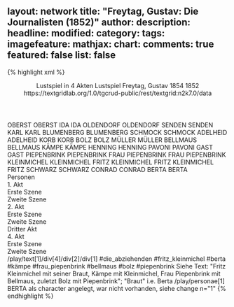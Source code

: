 layout: network
title: "Freytag, Gustav: Die Journalisten (1852)"
author:
description:
headline:
modified:
category:
tags:
imagefeature:
mathjax:
chart:
comments: true
featured: false
list: false
---
{% highlight xml %}
<?xml-model href="http://raw.githubusercontent.com/DLiNa/project/master/rules/lina.rnc"?><?xml-model href="http://raw.githubusercontent.com/DLiNa/project/master/rules/lina.sch"?>
<play xmlns="http://lina.digital">
	<header>
		<title>Die Journalisten</title>
		<subtitle>Lustspiel in 4 Akten</subtitle>
		<genretitle>Lustspiel</genretitle>
		<author>Freytag, Gustav</author>
		<date type="print" when="1854">1854</date>
		<date type="premiere" when="1852">1852</date>
		<date type="written"/>
		<source>https://textgridlab.org/1.0/tgcrud-public/rest/textgrid:n2k7.0/data</source>
	</header>
	<personae>
		<character>
			<name>OBERST</name>
			<alias xml:id="oberst">
				<name>OBERST</name>
			</alias>
		</character>
		<character>
			<name>IDA</name>
			<alias xml:id="ida">
				<name>IDA</name>
			</alias>
		</character>
		<character>
			<name>OLDENDORF</name>
			<alias xml:id="oldendorf">
				<name>OLDENDORF</name>
			</alias>
		</character>
		<character>
			<name>SENDEN</name>
			<alias xml:id="senden">
				<name>SENDEN</name>
			</alias>
		</character>
		<character>
			<name>KARL</name>
			<alias xml:id="karl">
				<name>KARL</name>
			</alias>
		</character>
		<character>
			<name>BLUMENBERG</name>
			<alias xml:id="blumenberg">
				<name>BLUMENBERG</name>
			</alias>
		</character>
		<character>
			<name>SCHMOCK</name>
			<alias xml:id="schmock">
				<name>SCHMOCK</name>
			</alias>
		</character>
		<character>
			<name>ADELHEID</name>
			<alias xml:id="adelheid">
				<name>ADELHEID</name>
			</alias>
		</character>
		<character>
			<name>KORB</name>
			<alias xml:id="korb">
				<name>KORB</name>
			</alias>
		</character>
		<character>
			<name>BOLZ</name>
			<alias xml:id="bolz">
				<name>BOLZ</name>
			</alias>
		</character>
		<character>
			<name>MÜLLER</name>
			<alias xml:id="müller">
				<name>MÜLLER</name>
			</alias>
		</character>
		<character>
			<name>BELLMAUS</name>
			<alias xml:id="bellmaus">
				<name>BELLMAUS</name>
			</alias>
		</character>
		<character>
			<name>KÄMPE</name>
			<alias xml:id="kämpe">
				<name>KÄMPE</name>
			</alias>
		</character>
		<character>
			<name>HENNING</name>
			<alias xml:id="henning">
				<name>HENNING</name>
			</alias>
		</character>
		<character>
			<name>PAVONI</name>
			<alias xml:id="pavoni">
				<name>PAVONI</name>
			</alias>
		</character>
		<character>
			<name>GAST</name>
			<alias xml:id="gast">
				<name>GAST</name>
			</alias>
		</character>
		<character>
			<name>PIEPENBRINK</name>
			<alias xml:id="piepenbrink">
				<name>PIEPENBRINK</name>
			</alias>
		</character>
		<character>
			<name>FRAU PIEPENBRINK</name>
			<alias xml:id="frau_piepenbrink">
				<name>FRAU PIEPENBRINK</name>
			</alias>
		</character>
		<character>
			<name>KLEINMICHEL</name>
			<alias xml:id="kleinmichel">
				<name>KLEINMICHEL</name>
			</alias>
		</character>
		<character>
			<name>FRITZ KLEINMICHEL</name>
			<alias xml:id="fritz_kleinmichel">
				<name>FRITZ KLEINMICHEL</name>
			</alias>
			<alias xml:id="fritz">
				<name>FRITZ</name>
			</alias>
		</character>
		<character>
			<name>SCHWARZ</name>
			<alias xml:id="schwarz">
				<name>SCHWARZ</name>
			</alias>
		</character>
		<character>
			<name>CONRAD</name>
			<alias xml:id="conrad">
				<name>CONRAD</name>
			</alias>
		</character>
		<character>
			<name>BERTA</name>
			<alias xml:id="berta">
				<name>BERTA</name>
			</alias>
		</character>
	</personae>
	<text>
		<div>
			<head>Personen</head>
		</div>
		<div>
			<head>1. Akt</head>
			<div>
				<head>Erste Szene</head>
				<sp who="#oberst">
					<amount n="43" unit="speech_acts"/>
					<amount n="1000" unit="words"/>
					<amount n="17" unit="lines"/>
					<amount n="5675" unit="chars"/>
				</sp>
				<sp who="#ida">
					<amount n="18" unit="speech_acts"/>
					<amount n="248" unit="words"/>
					<amount n="15" unit="lines"/>
					<amount n="1422" unit="chars"/>
				</sp>
				<sp who="#oldendorf">
					<amount n="19" unit="speech_acts"/>
					<amount n="408" unit="words"/>
					<amount n="11" unit="lines"/>
					<amount n="2283" unit="chars"/>
				</sp>
				<sp who="#senden">
					<amount n="18" unit="speech_acts"/>
					<amount n="274" unit="words"/>
					<amount n="14" unit="lines"/>
					<amount n="1508" unit="chars"/>
				</sp>
				<sp who="#karl">
					<amount n="1" unit="speech_acts"/>
					<amount n="6" unit="words"/>
					<amount n="1" unit="lines"/>
					<amount n="37" unit="chars"/>
				</sp>
				<sp who="#blumenberg">
					<amount n="21" unit="speech_acts"/>
					<amount n="390" unit="words"/>
					<amount n="13" unit="lines"/>
					<amount n="2176" unit="chars"/>
				</sp>
				<sp who="#schmock">
					<amount n="2" unit="speech_acts"/>
					<amount n="32" unit="words"/>
					<amount n="1" unit="lines"/>
					<amount n="173" unit="chars"/>
				</sp>
				<sp who="#adelheid">
					<amount n="38" unit="speech_acts"/>
					<amount n="812" unit="words"/>
					<amount n="23" unit="lines"/>
					<amount n="4396" unit="chars"/>
				</sp>
				<sp who="#korb">
					<amount n="19" unit="speech_acts"/>
					<amount n="260" unit="words"/>
					<amount n="15" unit="lines"/>
					<amount n="1364" unit="chars"/>
				</sp>
			</div>
			<div>
				<head>Zweite Szene</head>
				<sp who="#bolz">
					<amount n="65" unit="speech_acts"/>
					<amount n="1924" unit="words"/>
					<amount n="34" unit="lines"/>
					<amount n="11134" unit="chars"/>
				</sp>
				<sp who="#müller">
					<amount n="7" unit="speech_acts"/>
					<amount n="55" unit="words"/>
					<amount n="6" unit="lines"/>
					<amount n="318" unit="chars"/>
				</sp>
				<sp who="#bellmaus">
					<amount n="14" unit="speech_acts"/>
					<amount n="171" unit="words"/>
					<amount n="11" unit="lines"/>
					<amount n="934" unit="chars"/>
				</sp>
				<sp who="#kämpe">
					<amount n="11" unit="speech_acts"/>
					<amount n="248" unit="words"/>
					<amount n="6" unit="lines"/>
					<amount n="1380" unit="chars"/>
				</sp>
				<sp who="#oldendorf">
					<amount n="17" unit="speech_acts"/>
					<amount n="354" unit="words"/>
					<amount n="11" unit="lines"/>
					<amount n="2044" unit="chars"/>
				</sp>
				<sp who="#korb">
					<amount n="17" unit="speech_acts"/>
					<amount n="466" unit="words"/>
					<amount n="9" unit="lines"/>
					<amount n="2459" unit="chars"/>
				</sp>
				<sp who="#henning">
					<amount n="4" unit="speech_acts"/>
					<amount n="90" unit="words"/>
					<amount n="3" unit="lines"/>
					<amount n="530" unit="chars"/>
				</sp>
				<sp who="#pavoni">
					<amount n="3" unit="speech_acts"/>
					<amount n="65" unit="words"/>
					<amount n="2" unit="lines"/>
					<amount n="327" unit="chars"/>
				</sp>
			</div>
		</div>
		<div>
			<head>2. Akt</head>
			<div>
				<head>Erste Szene</head>
				<sp who="#oberst">
					<amount n="39" unit="speech_acts"/>
					<amount n="1224" unit="words"/>
					<amount n="13" unit="lines"/>
					<amount n="6868" unit="chars"/>
				</sp>
				<sp who="#adelheid">
					<amount n="22" unit="speech_acts"/>
					<amount n="669" unit="words"/>
					<amount n="15" unit="lines"/>
					<amount n="3669" unit="chars"/>
				</sp>
				<sp who="#ida">
					<amount n="20" unit="speech_acts"/>
					<amount n="224" unit="words"/>
					<amount n="17" unit="lines"/>
					<amount n="1208" unit="chars"/>
				</sp>
				<sp who="#karl">
					<amount n="1" unit="speech_acts"/>
					<amount n="7" unit="words"/>
					<amount n="1" unit="lines"/>
					<amount n="38" unit="chars"/>
				</sp>
				<sp who="#senden">
					<amount n="12" unit="speech_acts"/>
					<amount n="427" unit="words"/>
					<amount n="1" unit="lines"/>
					<amount n="2528" unit="chars"/>
				</sp>
				<sp who="#blumenberg">
					<amount n="2" unit="speech_acts"/>
					<amount n="36" unit="words"/>
					<amount n="1" unit="lines"/>
					<amount n="213" unit="chars"/>
				</sp>
				<sp who="#oldendorf">
					<amount n="12" unit="speech_acts"/>
					<amount n="354" unit="words"/>
					<amount n="4" unit="lines"/>
					<amount n="1961" unit="chars"/>
				</sp>
				<sp who="#korb">
					<amount n="3" unit="speech_acts"/>
					<amount n="23" unit="words"/>
					<amount n="3" unit="lines"/>
					<amount n="120" unit="chars"/>
				</sp>
			</div>
			<div>
				<head>Zweite Szene</head>
				<sp who="#senden">
					<amount n="17" unit="speech_acts"/>
					<amount n="247" unit="words"/>
					<amount n="13" unit="lines"/>
					<amount n="1380" unit="chars"/>
				</sp>
				<sp who="#blumenberg">
					<amount n="7" unit="speech_acts"/>
					<amount n="237" unit="words"/>
					<amount n="2" unit="lines"/>
					<amount n="1331" unit="chars"/>
				</sp>
				<sp who="#gast">
					<amount n="1" unit="speech_acts"/>
					<amount n="8" unit="words"/>
					<amount n="1" unit="lines"/>
					<amount n="42" unit="chars"/>
				</sp>
				<sp who="#henning">
					<amount n="1" unit="speech_acts"/>
					<amount n="18" unit="words"/>
					<amount n="119" unit="chars"/>
				</sp>
				<sp who="#schmock">
					<amount n="8" unit="speech_acts"/>
					<amount n="214" unit="words"/>
					<amount n="4" unit="lines"/>
					<amount n="1226" unit="chars"/>
				</sp>
				<sp who="#bolz">
					<amount n="73" unit="speech_acts"/>
					<amount n="3050" unit="words"/>
					<amount n="23" unit="lines"/>
					<amount n="17162" unit="chars"/>
				</sp>
				<sp who="#kämpe">
					<amount n="8" unit="speech_acts"/>
					<amount n="98" unit="words"/>
					<amount n="6" unit="lines"/>
					<amount n="539" unit="chars"/>
				</sp>
				<sp who="#bellmaus">
					<amount n="4" unit="speech_acts"/>
					<amount n="34" unit="words"/>
					<amount n="4" unit="lines"/>
					<amount n="166" unit="chars"/>
				</sp>
				<sp who="#korb">
					<amount n="3" unit="speech_acts"/>
					<amount n="61" unit="words"/>
					<amount n="1" unit="lines"/>
					<amount n="340" unit="chars"/>
				</sp>
				<sp who="#adelheid">
					<amount n="18" unit="speech_acts"/>
					<amount n="340" unit="words"/>
					<amount n="11" unit="lines"/>
					<amount n="1867" unit="chars"/>
				</sp>
				<sp who="#piepenbrink">
					<amount n="58" unit="speech_acts"/>
					<amount n="938" unit="words"/>
					<amount n="42" unit="lines"/>
					<amount n="5269" unit="chars"/>
				</sp>
				<sp who="#frau_piepenbrink">
					<amount n="11" unit="speech_acts"/>
					<amount n="77" unit="words"/>
					<amount n="11" unit="lines"/>
					<amount n="452" unit="chars"/>
				</sp>
				<sp who="#kleinmichel">
					<amount n="10" unit="speech_acts"/>
					<amount n="90" unit="words"/>
					<amount n="10" unit="lines"/>
					<amount n="504" unit="chars"/>
				</sp>
				<sp who="#fritz">
					<amount n="3" unit="speech_acts"/>
					<amount n="48" unit="words"/>
					<amount n="2" unit="lines"/>
					<amount n="256" unit="chars"/>
				</sp>
				<sp who="#fritz_kleinmichel">
					<amount n="2" unit="speech_acts"/>
					<amount n="20" unit="words"/>
					<amount n="1" unit="lines"/>
					<amount n="118" unit="chars"/>
				</sp>
				<sp who="#fritz_kleinmichel #berta #kämpe #frau_piepenbrink #bellmaus #bolz #piepenbrink">
					<amount n="1" unit="speech_acts"/>
					<amount n="23" unit="words"/>
					<amount n="165" unit="chars"/>
				</sp>
				<sp who="#oberst">
					<amount n="1" unit="speech_acts"/>
					<amount n="4" unit="words"/>
					<amount n="1" unit="lines"/>
					<amount n="18" unit="chars"/>
				</sp>
			</div>
		</div>
		<div>
			<head>Dritter Akt</head>
			<sp who="#senden">
				<amount n="14" unit="speech_acts"/>
				<amount n="465" unit="words"/>
				<amount n="7" unit="lines"/>
				<amount n="2686" unit="chars"/>
			</sp>
			<sp who="#oberst">
				<amount n="51" unit="speech_acts"/>
				<amount n="2047" unit="words"/>
				<amount n="31" unit="lines"/>
				<amount n="11680" unit="chars"/>
			</sp>
			<sp who="#ida">
				<amount n="17" unit="speech_acts"/>
				<amount n="153" unit="words"/>
				<amount n="16" unit="lines"/>
				<amount n="824" unit="chars"/>
			</sp>
			<sp who="#adelheid">
				<amount n="64" unit="speech_acts"/>
				<amount n="1916" unit="words"/>
				<amount n="30" unit="lines"/>
				<amount n="10736" unit="chars"/>
			</sp>
			<sp who="#blumenberg">
				<amount n="1" unit="speech_acts"/>
				<amount n="69" unit="words"/>
				<amount n="414" unit="chars"/>
			</sp>
			<sp who="#karl">
				<amount n="13" unit="speech_acts"/>
				<amount n="149" unit="words"/>
				<amount n="9" unit="lines"/>
				<amount n="831" unit="chars"/>
			</sp>
			<sp who="#oldendorf">
				<amount n="10" unit="speech_acts"/>
				<amount n="307" unit="words"/>
				<amount n="7" unit="lines"/>
				<amount n="1761" unit="chars"/>
			</sp>
			<sp who="#bolz">
				<amount n="36" unit="speech_acts"/>
				<amount n="1701" unit="words"/>
				<amount n="23" unit="lines"/>
				<amount n="9770" unit="chars"/>
			</sp>
			<sp who="#korb">
				<amount n="2" unit="speech_acts"/>
				<amount n="27" unit="words"/>
				<amount n="2" unit="lines"/>
				<amount n="138" unit="chars"/>
			</sp>
			<sp who="#bellmaus">
				<amount n="13" unit="speech_acts"/>
				<amount n="357" unit="words"/>
				<amount n="5" unit="lines"/>
				<amount n="1998" unit="chars"/>
			</sp>
			<sp who="#piepenbrink">
				<amount n="8" unit="speech_acts"/>
				<amount n="273" unit="words"/>
				<amount n="2" unit="lines"/>
				<amount n="1557" unit="chars"/>
			</sp>
			<sp who="#fritz_kleinmichel">
				<amount n="2" unit="speech_acts"/>
				<amount n="69" unit="words"/>
				<amount n="400" unit="chars"/>
			</sp>
		</div>
		<div>
			<head>4. Akt</head>
			<div>
				<head>Erste Szene</head>
				<sp who="#oberst">
					<amount n="34" unit="speech_acts"/>
					<amount n="655" unit="words"/>
					<amount n="23" unit="lines"/>
					<amount n="3587" unit="chars"/>
				</sp>
				<sp who="#karl">
					<amount n="4" unit="speech_acts"/>
					<amount n="41" unit="words"/>
					<amount n="4" unit="lines"/>
					<amount n="238" unit="chars"/>
				</sp>
				<sp who="#adelheid">
					<amount n="33" unit="speech_acts"/>
					<amount n="738" unit="words"/>
					<amount n="18" unit="lines"/>
					<amount n="4074" unit="chars"/>
				</sp>
				<sp who="#korb">
					<amount n="3" unit="speech_acts"/>
					<amount n="61" unit="words"/>
					<amount n="2" unit="lines"/>
					<amount n="313" unit="chars"/>
				</sp>
				<sp who="#schmock">
					<amount n="14" unit="speech_acts"/>
					<amount n="579" unit="words"/>
					<amount n="4" unit="lines"/>
					<amount n="3259" unit="chars"/>
				</sp>
			</div>
			<div>
				<head>Zweite Szene</head>
				<sp who="#bolz">
					<amount n="26" unit="speech_acts"/>
					<amount n="978" unit="words"/>
					<amount n="10" unit="lines"/>
					<amount n="5658" unit="chars"/>
				</sp>
				<sp who="#müller">
					<amount n="4" unit="speech_acts"/>
					<amount n="93" unit="words"/>
					<amount n="2" unit="lines"/>
					<amount n="558" unit="chars"/>
				</sp>
				<sp who="#kämpe">
					<amount n="4" unit="speech_acts"/>
					<amount n="34" unit="words"/>
					<amount n="3" unit="lines"/>
					<amount n="177" unit="chars"/>
				</sp>
				<sp who="#bolz #müller #kämpe #oldendorf #bellmaus #schwarz #senden #oberst #adelheid #ida #conrad">
					<amount n="2" unit="speech_acts"/>
					<amount n="2" unit="words"/>
					<amount n="2" unit="lines"/>
					<amount n="10" unit="chars"/>
				</sp>
				<sp who="#oldendorf">
					<amount n="14" unit="speech_acts"/>
					<amount n="196" unit="words"/>
					<amount n="10" unit="lines"/>
					<amount n="1143" unit="chars"/>
				</sp>
				<sp who="#bellmaus">
					<amount n="7" unit="speech_acts"/>
					<amount n="85" unit="words"/>
					<amount n="6" unit="lines"/>
					<amount n="456" unit="chars"/>
				</sp>
				<sp who="#schwarz">
					<amount n="4" unit="speech_acts"/>
					<amount n="75" unit="words"/>
					<amount n="1" unit="lines"/>
					<amount n="454" unit="chars"/>
				</sp>
				<sp who="#senden">
					<amount n="7" unit="speech_acts"/>
					<amount n="103" unit="words"/>
					<amount n="6" unit="lines"/>
					<amount n="598" unit="chars"/>
				</sp>
				<sp who="#oberst">
					<amount n="4" unit="speech_acts"/>
					<amount n="64" unit="words"/>
					<amount n="3" unit="lines"/>
					<amount n="369" unit="chars"/>
				</sp>
				<sp who="#adelheid">
					<amount n="16" unit="speech_acts"/>
					<amount n="334" unit="words"/>
					<amount n="6" unit="lines"/>
					<amount n="1914" unit="chars"/>
				</sp>
				<sp who="#ida">
					<amount n="1" unit="speech_acts"/>
					<amount n="1" unit="words"/>
					<amount n="1" unit="lines"/>
					<amount n="7" unit="chars"/>
				</sp>
				<sp who="#conrad">
					<amount n="2" unit="speech_acts"/>
					<amount n="106" unit="words"/>
					<amount n="1" unit="lines"/>
					<amount n="556" unit="chars"/>
				</sp>
			</div>
		</div>
	</text>
	<documentation>
		<change n="1" type="expandCollective" who="peertrilcke">
			<path>/play/text[1]/div[4]/div[2]/div[1]</path>
			<orig>#die_abziehenden</orig>
			<corr>#fritz_kleinmichel #berta #kämpe #frau_piepenbrink #bellmaus
				#bolz #piepenbrink</corr>
			<comment>Siehe Text: "Fritz Kleinmichel mit seiner Braut, Kämpe mit
				Kleinmichel, Frau Piepenbrink mit Bellmaus, zuletzt Bolz mit
				Piepenbrink"; "Braut" i.e. Berta</comment>
		</change>
		<change n="2" type="other" who="peertrilcke">
			<path>/play/personae[1]</path>
			<orig/>
			<corr/>
			<comment>BERTA als character angelegt, war nicht vorhanden, siehe
				change n="1"</comment>
		</change>
	</documentation>
</play>
{% endhighlight %}